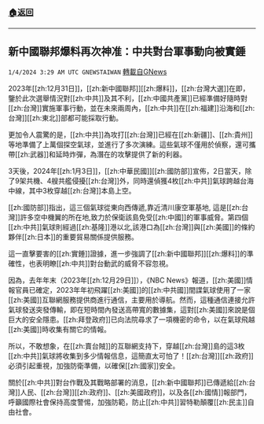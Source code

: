 ###  [:house:返回](README.md)
---


## 新中國聯邦爆料再次神准：中共對台軍事動向被實錘
`1/4/2024 3:29 AM UTC GNEWSTAIWAN` [轉載自GNews](https://gnews.org/articles/2181885)

2023年[[zh:12月31日]]，[[zh:新中國聯邦]][[zh:爆料]]，[[zh:台灣大選]]在即，鑒於此次選舉情況對[[zh:中共]]及其不利，[[zh:中國共產黨]]已經準備好隨時對[[zh:台灣]]實施軍事行動，並在未來兩周內，[[zh:中共]]在[[zh:福建]]沿海和[[zh:台灣]][[zh:東北]]部都可能採取行動。

  

更加令人震驚的是，[[zh:中共]]為攻打[[zh:台灣]]已經在[[zh:新疆]]、[[zh:貴州]]等地準備了上萬個探空氣球，並進行了多次演練。這些氣球不僅用於偵察，還可攜帶[[zh:武器]]和延時炸彈，為潛在的攻擊提供了新的利器。

  

3天後，2024年[[zh:1月3日]]，[[zh:中華民國]][[zh:國防部]]宣佈，2日當天，除了9架共機、4艘共艦侵擾[[zh:台灣]]外，同時還偵獲4枚[[zh:中共]]氣球跨越台海中線，其中3枚穿越[[zh:台灣]]本島上空。

  

[[zh:國防部]]指出，這三個氣球從東向西傳遞,靠近清川康空軍基地, 這是[[zh:台灣]]許多空中機翼的所在地,致力於保衛該島免受[[zh:中國]]的軍事威脅。第四個[[zh:中共]]氣球則經過[[zh:基隆]]港以北,該港口為[[zh:台灣]]與[[zh:美國]]的條約夥伴[[zh:日本]]的重要貿易關係提供服務。

  

這一直擊要害的[[zh:實錘]]證據，進一步強調了[[zh:新中國聯邦]][[zh:爆料]]的準確性，也表明瞭[[zh:中共]]對台動武的威脅不容忽視。

  

因為，去年年末（2023年[[zh:12月29日]]），《NBC News》報道，[[zh:美國]]情報官員已確定，2023年年初飛躍[[zh:美國]]的[[zh:中共國]]間諜氣球使用了一家[[zh:美國]]互聯網服務提供商進行通信，主要用於導航。然而，這種通信連接允許氣球發送突發傳輸，即在短時間內發送高帶寬的數據集，這對[[zh:美國]]來說是個巨大的安全隱患。[[zh:拜登政府]]已向法院尋求了一項機密的命令，以在氣球飛越[[zh:美國]]時收集有關它的情報。

  

所以，不敢想象，在[[zh:賣台賊]]的互聯網支持下，穿越[[zh:台灣]]島的這3枚[[zh:中共]]氣球將收集到多少情報信息，這簡直太可怕了！[[zh:台灣]][[zh:政府]]必須引起重視，加強防衛準備，以確保[[zh:國家]]安全。

  

關於[[zh:中共]]對台作戰及其戰略部署的消息，[[zh:新中國聯邦]]已傳遞給[[zh:台灣]]人民、[[zh:台灣]][[zh:政府]]、[[zh:美國政府]]，以及各[[zh:國情]]報部門，呼籲國際社會保持高度警惕，加強防範，防止[[zh:中共]]習特勒顛覆[[zh:民主]]自由社會。
